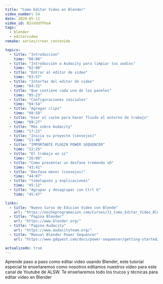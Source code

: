 ```yaml
---
title: "Como Editar Video en Blender"
video_number: 54
date: 2020-05-11
video_id: B2vVddfFhoA
tags:
  - blender
  - editarvideo
remake: series/crear_contenido

topics:
  - title: "Introduccion"
    time: "00:00"
  - title: "Introducción a Audacity para limpiar tus audios"
    time: "02:00"
  - title: "Entrar al editor de video"
    time: "03:57"
  - title: "Interfaz del editor de video"
    time: "04:31"
  - title: "Que contiene cada una de los paneles"
    time: "05:23"
  - title: "Configuraciones iniciales"
    time: "04:54"
  - title: "Agregar clips"
    time: "08:58"
  - title: "Usar el cache para hacer fluido el entorno de trabajo"
    time: "09:27"
  - title: "Más sobre Audacity"
    time: "17:22"
  - title: "Inicia su proyecto (consejos)"
    time: "21:46"
  - title: "IMPORTANTE PLUGIN POWER SEQUENCER"
    time: "22:25"
  - title: "El trabajo en sí"
    time: "26:08"
  - title: "Como presentar un desfase tremendo xD"
    time: "43:41"
  - title: "Desfase menor (consejos)"
    time: "44:07"
  - title: "timelapses y explicaciones"
    time: "45:12"
  - title: "Agrupar y desagrupar con Ctrl G"
    time: "45:47"

links:
  - title: "Nuevo Curso de Edicion Video con Blende"
    url: "https://nocheprogramacion.com/Cursos/11_Como_Editar_Video_Blender/"
  - title: "Pagina Blender"
    url: "https://www.blender.org/"
  - title: "Pagina Audacity"
    url: "https://www.audacityteam.org/"
  - title: "Manual Blender Power Sequencer"
    url: "https://www.gdquest.com/docs/power-sequencer/getting-started/"

actualizado: true
---
```


Aprende paso a paso como editar video usando Blender, este tutorial especial te enseñaremos como nosotros editamos nuestros video para este canal de Youtube de ALSW. Te enseñaremos todo los trucos y técnicas para editar video en Blender
